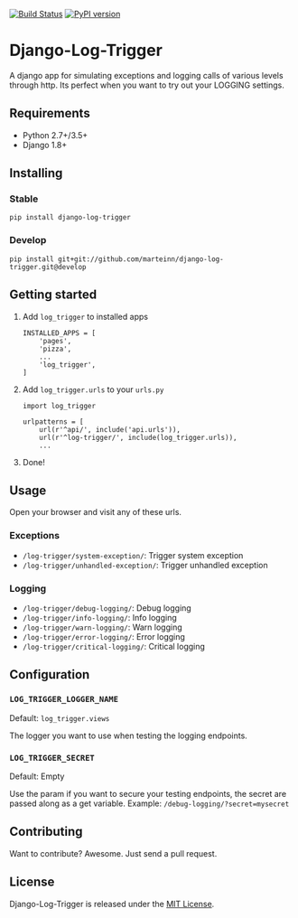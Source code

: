 [![Build Status](https://travis-ci.org/marteinn/django-log-trigger.svg?branch=master)](https://travis-ci.org/marteinn/django-log-trigger)
[![PyPI version](https://badge.fury.io/py/django-log-trigger.svg)](http://badge.fury.io/py/django-log-trigger)

# Django-Log-Trigger

A django app for simulating exceptions and logging calls of various levels through http. Its perfect when you want to try out your LOGGING settings.


## Requirements

- Python 2.7+/3.5+
- Django 1.8+


## Installing

### Stable

`pip install django-log-trigger`

### Develop

`pip install git+git://github.com/marteinn/django-log-trigger.git@develop`


## Getting started

1. Add `log_trigger` to installed apps

    ```
    INSTALLED_APPS = [
        'pages',
        'pizza',
        ...
        'log_trigger',
    ]
    ```

2. Add `log_trigger.urls` to your `urls.py`

    ```
    import log_trigger

    urlpatterns = [
        url(r'^api/', include('api.urls')),
        url(r'^log-trigger/', include(log_trigger.urls)),
        ...
    ```
3. Done!


## Usage

Open your browser and visit any of these urls.

### Exceptions
- `/log-trigger/system-exception/`: Trigger system exception
- `/log-trigger/unhandled-exception/`: Trigger unhandled exception

### Logging
- `/log-trigger/debug-logging/`: Debug logging
- `/log-trigger/info-logging/`: Info logging
- `/log-trigger/warn-logging/`: Warn logging
- `/log-trigger/error-logging/`: Error logging
- `/log-trigger/critical-logging/`: Critical logging


## Configuration

### `LOG_TRIGGER_LOGGER_NAME`
Default: `log_trigger.views`

The logger you want to use when testing the logging endpoints.

### `LOG_TRIGGER_SECRET`
Default: Empty

Use the param if you want to secure your testing endpoints, the secret are passed along as a get variable. Example: `/debug-logging/?secret=mysecret`


## Contributing

Want to contribute? Awesome. Just send a pull request.


## License

Django-Log-Trigger is released under the [MIT License](http://www.opensource.org/licenses/MIT).
